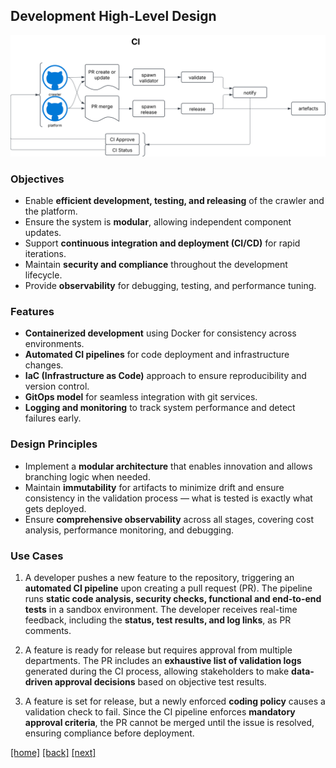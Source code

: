 ## Development High-Level Design  

![Diagram](devHLD.svg)  

### Objectives  

- Enable **efficient development, testing, and releasing** of the crawler  and the platform.  
- Ensure the system is **modular**, allowing independent component updates.  
- Support **continuous integration and deployment (CI/CD)** for rapid iterations.  
- Maintain **security and compliance** throughout the development lifecycle.  
- Provide **observability** for debugging, testing, and performance tuning.  

### Features 

- **Containerized development** using Docker for consistency across environments.  
- **Automated CI pipelines** for code deployment and infrastructure changes.  
- **IaC (Infrastructure as Code)** approach to ensure reproducibility and version control.  
- **GitOps model** for seamless integration with git services.  
- **Logging and monitoring** to track system performance and detect failures early.  

### Design Principles  

- Implement a **modular architecture** that enables innovation and allows branching logic when needed.  
- Maintain **immutability** for artifacts to minimize drift and ensure consistency in the validation process — what is tested is exactly what gets deployed.  
- Ensure **comprehensive observability** across all stages, covering cost analysis, performance monitoring, and debugging.  

### Use Cases  

1. A developer pushes a new feature to the repository, triggering an **automated CI pipeline** upon creating a pull request (PR). The pipeline runs **static code analysis, security checks, functional and end-to-end tests** in a sandbox environment. The developer receives real-time feedback, including the **status, test results, and log links**, as PR comments.  

2. A feature is ready for release but requires approval from multiple departments. The PR includes an **exhaustive list of validation logs** generated during the CI process, allowing stakeholders to make **data-driven approval decisions** based on objective test results.  

3. A feature is set for release, but a newly enforced **coding policy** causes a validation check to fail. Since the CI pipeline enforces **mandatory approval criteria**, the PR cannot be merged until the issue is resolved, ensuring compliance before deployment.  

[[home]](../README.md)
[[back]](solutionLLD.md) 
[[next]](developmentLLD.md)  